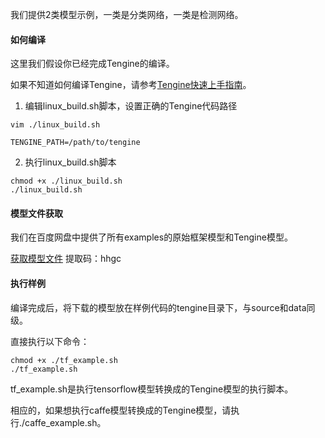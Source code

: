我们提供2类模型示例，一类是分类网络，一类是检测网络。

#### 如何编译

这里我们假设你已经完成Tengine的编译。

如果不知道如何编译Tengine，请参考[Tengine快速上手指南](https://github.com/OAID/Tengine/wiki)。


1. 编辑linux_build.sh脚本，设置正确的Tengine代码路径

```
vim ./linux_build.sh

TENGINE_PATH=/path/to/tengine
```

2. 执行linux_build.sh脚本

```
chmod +x ./linux_build.sh
./linux_build.sh
```

#### 模型文件获取


我们在百度网盘中提供了所有examples的原始框架模型和Tengine模型。


[获取模型文件](https://pan.baidu.com/s/1Ar9334MPeIV1eq4pM1eI-Q?errno=0&errmsg=Auth%20Login%20Sucess&&bduss=&ssnerror=0&traceid=#list/path=%2FTengine_models&parentPath=%2F) 提取码：hhgc

#### 执行样例

编译完成后，将下载的模型放在样例代码的tengine目录下，与source和data同级。


直接执行以下命令：

```
chmod +x ./tf_example.sh
./tf_example.sh
```

tf_example.sh是执行tensorflow模型转换成的Tengine模型的执行脚本。

相应的，如果想执行caffe模型转换成的Tengine模型，请执行./caffe_example.sh。
